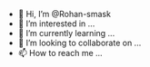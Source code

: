 - 👋 Hi, I’m @Rohan-smask
- 👀 I’m interested in ...
- 🌱 I’m currently learning ...
- 💞️ I’m looking to collaborate on ...
- 📫 How to reach me ...

<!---
Rohan-smask/Rohan-smask is a ✨ special ✨ repository because its `README.md` (this file) appears on your GitHub profile.
You can click the Preview link to take a look at your changes.
--->
